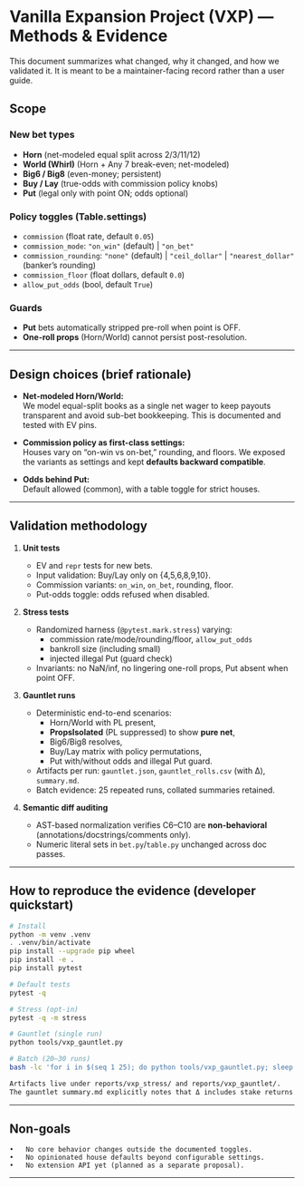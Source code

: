 # Vanilla Expansion Project (VXP) — Methods & Evidence

This document summarizes what changed, why it changed, and how we validated it.
It is meant to be a maintainer-facing record rather than a user guide.

## Scope

### New bet types
- **Horn** (net-modeled equal split across 2/3/11/12)  
- **World (Whirl)** (Horn + Any 7 break-even; net-modeled)  
- **Big6 / Big8** (even-money; persistent)  
- **Buy / Lay** (true-odds with commission policy knobs)  
- **Put** (legal only with point ON; odds optional)

### Policy toggles (Table.settings)
- `commission` (float rate, default `0.05`)
- `commission_mode`: `"on_win"` (default) | `"on_bet"`
- `commission_rounding`: `"none"` (default) | `"ceil_dollar"` | `"nearest_dollar"` (banker’s rounding)
- `commission_floor` (float dollars, default `0.0`)
- `allow_put_odds` (bool, default `True`)

### Guards
- **Put** bets automatically stripped pre-roll when point is OFF.
- **One-roll props** (Horn/World) cannot persist post-resolution.

---

## Design choices (brief rationale)

- **Net-modeled Horn/World:**  
  We model equal-split books as a single net wager to keep payouts transparent and avoid sub-bet bookkeeping. This is documented and tested with EV pins.

- **Commission policy as first-class settings:**  
  Houses vary on “on-win vs on-bet,” rounding, and floors. We exposed the variants as settings and kept **defaults backward compatible**.


- **Odds behind Put:**  
  Default allowed (common), with a table toggle for strict houses.

---

## Validation methodology

1. **Unit tests**
   - EV and `repr` tests for new bets.
   - Input validation: Buy/Lay only on {4,5,6,8,9,10}.
   - Commission variants: `on_win`, `on_bet`, rounding, floor.
   - Put-odds toggle: odds refused when disabled.

2. **Stress tests**
   - Randomized harness (`@pytest.mark.stress`) varying:
     - commission rate/mode/rounding/floor, `allow_put_odds`
     - bankroll size (including small)
     - injected illegal Put (guard check)
   - Invariants: no NaN/inf, no lingering one-roll props, Put absent when point OFF.

3. **Gauntlet runs**
   - Deterministic end-to-end scenarios:
     - Horn/World with PL present,
     - **PropsIsolated** (PL suppressed) to show **pure net**,
     - Big6/Big8 resolves,
     - Buy/Lay matrix with policy permutations,
     - Put with/without odds and illegal Put guard.
   - Artifacts per run: `gauntlet.json`, `gauntlet_rolls.csv` (with Δ), `summary.md`.
   - Batch evidence: 25 repeated runs, collated summaries retained.

4. **Semantic diff auditing**
   - AST-based normalization verifies C6–C10 are **non-behavioral** (annotations/docstrings/comments only).
   - Numeric literal sets in `bet.py`/`table.py` unchanged across doc passes.

---

## How to reproduce the evidence (developer quickstart)

```bash
# Install
python -m venv .venv
. .venv/bin/activate
pip install --upgrade pip wheel
pip install -e .
pip install pytest

# Default tests
pytest -q

# Stress (opt-in)
pytest -q -m stress

# Gauntlet (single run)
python tools/vxp_gauntlet.py

# Batch (20–30 runs)
bash -lc 'for i in $(seq 1 25); do python tools/vxp_gauntlet.py; sleep 0.2; done'

Artifacts live under reports/vxp_stress/ and reports/vxp_gauntlet/.
The gauntlet summary.md explicitly notes that Δ includes stake returns and whether the $5 Pass Line is present.
```

---

## Non-goals
	•	No core behavior changes outside the documented toggles.
	•	No opinionated house defaults beyond configurable settings.
	•	No extension API yet (planned as a separate proposal).

---
